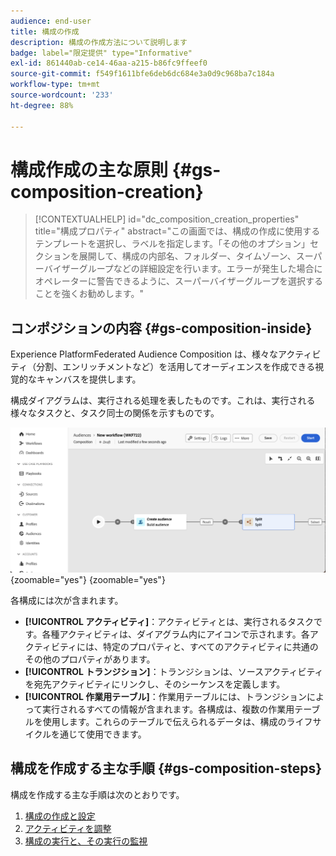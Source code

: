 ```yaml
---
audience: end-user
title: 構成の作成
description: 構成の作成方法について説明します
badge: label="限定提供" type="Informative"
exl-id: 861440ab-ce14-46aa-a215-b86fc9ffeef0
source-git-commit: f549f1611bfe6deb6dc684e3a0d9c968ba7c184a
workflow-type: tm+mt
source-wordcount: '233'
ht-degree: 88%

---
```


# 構成作成の主な原則 {#gs-composition-creation}

>[!CONTEXTUALHELP]
>id="dc_composition_creation_properties"
>title="構成プロパティ"
>abstract="この画面では、構成の作成に使用するテンプレートを選択し、ラベルを指定します。「その他のオプション」セクションを展開して、構成の内部名、フォルダー、タイムゾーン、スーパーバイザーグループなどの詳細設定を行います。エラーが発生した場合にオペレーターに警告できるように、スーパーバイザーグループを選択することを強くお勧めします。"

## コンポジションの内容 {#gs-composition-inside}

Experience PlatformFederated Audience Composition は、様々なアクティビティ（分割、エンリッチメントなど）を活用してオーディエンスを作成できる視覚的なキャンバスを提供します。

構成ダイアグラムは、実行される処理を表したものです。これは、実行される様々なタスクと、タスク同士の関係を示すものです。

![](assets/composition-example.png){zoomable="yes"} {zoomable="yes"}

各構成には次が含まれます。

* **[!UICONTROL アクティビティ]**：アクティビティとは、実行されるタスクです。各種アクティビティは、ダイアグラム内にアイコンで示されます。各アクティビティには、特定のプロパティと、すべてのアクティビティに共通のその他のプロパティがあります。
* **[!UICONTROL トランジション]**：トランジションは、ソースアクティビティを宛先アクティビティにリンクし、そのシーケンスを定義します。
* **[!UICONTROL 作業用テーブル]**：作業用テーブルには、トランジションによって実行されるすべての情報が含まれます。各構成は、複数の作業用テーブルを使用します。これらのテーブルで伝えられるデータは、構成のライフサイクルを通じて使用できます。

## 構成を作成する主な手順 {#gs-composition-steps}

構成を作成する主な手順は次のとおりです。

1. [構成の作成と設定](../compositions/create-composition.md)
1. [アクティビティを調整](../compositions/orchestrate-activities.md)
1. [構成の実行と、その実行の監視](../compositions/start-monitor-composition.md)
